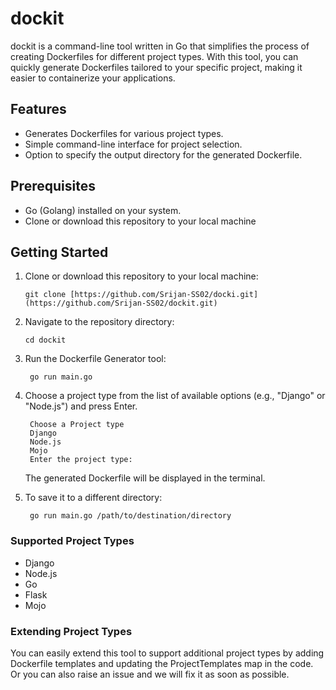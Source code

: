 # dockit
dockit is a command-line tool written in Go that simplifies the process of creating Dockerfiles for different project types. With this tool, you can quickly generate Dockerfiles tailored to your specific project, making it easier to containerize your applications.

## Features

- Generates Dockerfiles for various project types.
- Simple command-line interface for project selection.
- Option to specify the output directory for the generated Dockerfile.

## Prerequisites

- Go (Golang) installed on your system.
- Clone or download this repository to your local machine

## Getting Started

1. Clone or download this repository to your local machine:
    ```
    git clone [https://github.com/Srijan-SS02/docki.git](https://github.com/Srijan-SS02/dockit.git)
    ```
    
2. Navigate to the repository directory:
   ```
   cd dockit
   ```
3. Run the Dockerfile Generator tool:
   ```
    go run main.go
   ```
4. Choose a project type from the list of available options (e.g., "Django" or "Node.js") and press Enter.
   ```
    Choose a Project type
    Django
    Node.js
    Mojo
    Enter the project type:
   ```
   The generated Dockerfile will be displayed in the terminal.

5. To save it to a different directory:
    ```
     go run main.go /path/to/destination/directory
    ```
### Supported Project Types
- Django
- Node.js
- Go
- Flask
- Mojo 
### Extending Project Types
You can easily extend this tool to support additional project types by adding Dockerfile templates and updating the ProjectTemplates map in the code.
Or you can also raise an issue and we will fix it as soon as possible.












